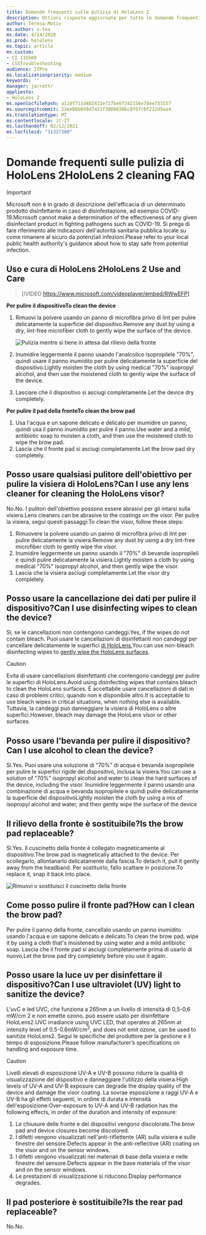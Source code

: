 ```yaml
---
title: Domande frequenti sulle pulizia di HoloLens 2
description: Ottieni risposte aggiornate per tutte le domande frequenti per la pulizia e la manutenzione del dispositivo HoloLens 2.
author: Teresa-Motiv
ms.author: v-tea
ms.date: 4/14/2020
ms.prod: hololens
ms.topic: article
ms.custom:
- CI 115560
- CSSTroubleshooting
audience: ITPro
ms.localizationpriority: medium
keywords: ''
manager: jarrettr
appliesto:
- HoloLens 2
ms.openlocfilehash: a110f711d402432e727be6f342156e7dee733157
ms.sourcegitcommit: 23ee06b659d7a51f3000d386c8f67cbf212d5aa4
ms.translationtype: MT
ms.contentlocale: it-IT
ms.lasthandoff: 02/12/2021
ms.locfileid: "11327380"
---
```

# <span data-ttu-id="dfe7c-103">Domande frequenti sulle pulizia di HoloLens 2</span><span class="sxs-lookup"><span data-stu-id="dfe7c-103">HoloLens 2 cleaning FAQ</span></span>

> [!IMPORTANT]  
> <span data-ttu-id="dfe7c-104">Microsoft non è in grado di descrizione dell'efficacia di un determinato prodotto disinfettante in caso di disinfestazione, ad esempio COVID-19.</span><span class="sxs-lookup"><span data-stu-id="dfe7c-104">Microsoft cannot make a determination of the effectiveness of any given disinfectant product in fighting pathogens such as COVID-19.</span></span> <span data-ttu-id="dfe7c-105">Si prega di fare riferimento alle indicazioni dell'autorità sanitaria pubblica locale su come rimanere al sicuro da potenziali infezioni.</span><span class="sxs-lookup"><span data-stu-id="dfe7c-105">Please refer to your local public health authority's guidance about how to stay safe from potential infection.</span></span>  

## <span data-ttu-id="dfe7c-106">Uso e cura di HoloLens 2</span><span class="sxs-lookup"><span data-stu-id="dfe7c-106">HoloLens 2 Use and Care</span></span>

> [!VIDEO https://www.microsoft.com/videoplayer/embed/RWwEFP]

<!-- <iframe src="https://channel9.msdn.com/Shows/Docs-Mixed-Reality/HoloLens-2-Use-and-Care/player" width="960" height="540" allowFullScreen frameBorder="0" title="HoloLens 2 Use and Care - Microsoft Channel 9 Video"></iframe> -->

**<span data-ttu-id="dfe7c-107">Per pulire il dispositivo</span><span class="sxs-lookup"><span data-stu-id="dfe7c-107">To clean the device</span></span>**

1. <span data-ttu-id="dfe7c-108">Rimuovi la polvere usando un panno di microfibra privo di lint per pulire delicatamente la superficie del dispositivo.</span><span class="sxs-lookup"><span data-stu-id="dfe7c-108">Remove any dust by using a dry, lint-free microfiber cloth to gently wipe the surface of the device.</span></span>

   ![Pulizia mentre si tiene in attesa dal rilievo della fronte](images/hl2-cleaning.png)

2. <span data-ttu-id="dfe7c-110">Inumidire leggermente il panno usando l'analcolico isopropilele "70%", quindi usare il panno inumidito per pulire delicatamente la superficie del dispositivo.</span><span class="sxs-lookup"><span data-stu-id="dfe7c-110">Lightly moisten the cloth by using medical "70%" isopropyl alcohol, and then use the moistened cloth to gently wipe the surface of the device.</span></span>

3. <span data-ttu-id="dfe7c-111">Lasciare che il dispositivo si asciugi completamente.</span><span class="sxs-lookup"><span data-stu-id="dfe7c-111">Let the device dry completely.</span></span>

**<span data-ttu-id="dfe7c-112">Per pulire il pad della fronte</span><span class="sxs-lookup"><span data-stu-id="dfe7c-112">To clean the brow pad</span></span>**

1. <span data-ttu-id="dfe7c-113">Usa l'acqua e un sapone delicato e delicato per inumidire un panno, quindi usa il panno inumidito per pulire il panno.</span><span class="sxs-lookup"><span data-stu-id="dfe7c-113">Use water and a mild, antibiotic soap to moisten a cloth, and then use the moistened cloth to wipe the brow pad.</span></span>
1. <span data-ttu-id="dfe7c-114">Lascia che il fronte pad si asciugi completamente.</span><span class="sxs-lookup"><span data-stu-id="dfe7c-114">Let the brow pad dry completely.</span></span>

## <span data-ttu-id="dfe7c-115">Posso usare qualsiasi pulitore dell'obiettivo per pulire la visiera di HoloLens?</span><span class="sxs-lookup"><span data-stu-id="dfe7c-115">Can I use any lens cleaner for cleaning the HoloLens visor?</span></span>

<span data-ttu-id="dfe7c-116">No.</span><span class="sxs-lookup"><span data-stu-id="dfe7c-116">No.</span></span> <span data-ttu-id="dfe7c-117">I pulitori dell'obiettivo possono essere abrasivi per gli intarsi sulla visiera.</span><span class="sxs-lookup"><span data-stu-id="dfe7c-117">Lens cleaners can be abrasive to the coatings on the visor.</span></span> <span data-ttu-id="dfe7c-118">Per pulire la visiera, segui questi passaggi:</span><span class="sxs-lookup"><span data-stu-id="dfe7c-118">To clean the visor, follow these steps:</span></span>  

1. <span data-ttu-id="dfe7c-119">Rimuovere la polvere usando un panno di microfibra privo di lint per pulire delicatamente la visiera.</span><span class="sxs-lookup"><span data-stu-id="dfe7c-119">Remove any dust by using a dry lint-free microfiber cloth to gently wipe the visor.</span></span>
1. <span data-ttu-id="dfe7c-120">Inumidire leggermente un panno usando il "70%" di bevande isopropileli e quindi pulire delicatamente la visiera.</span><span class="sxs-lookup"><span data-stu-id="dfe7c-120">Lightly moisten a cloth by using medical "70%" isopropyl alcohol, and then gently wipe the visor.</span></span>
1. <span data-ttu-id="dfe7c-121">Lascia che la visiera asciugi completamente.</span><span class="sxs-lookup"><span data-stu-id="dfe7c-121">Let the visor dry completely.</span></span>

## <span data-ttu-id="dfe7c-122">Posso usare la cancellazione dei dati per pulire il dispositivo?</span><span class="sxs-lookup"><span data-stu-id="dfe7c-122">Can I use disinfecting wipes to clean the device?</span></span>

<span data-ttu-id="dfe7c-123">Sì, se le cancellazioni non contengono candeggi.</span><span class="sxs-lookup"><span data-stu-id="dfe7c-123">Yes, if the wipes do not contain bleach.</span></span> <span data-ttu-id="dfe7c-124">Puoi usare le cancellazioni di disinfettanti non candeggi per cancellare delicatamente le superfici [di HoloLens.](#hololens-2-use-and-care)</span><span class="sxs-lookup"><span data-stu-id="dfe7c-124">You can use non-bleach disinfecting wipes to [gently wipe the HoloLens surfaces](#hololens-2-use-and-care).</span></span>  

> [!CAUTION]  
> <span data-ttu-id="dfe7c-125">Evita di usare cancellazioni disinfettanti che contengono candeggi per pulire le superfici di HoloLens.</span><span class="sxs-lookup"><span data-stu-id="dfe7c-125">Avoid using disinfecting wipes that contains bleach to clean the HoloLens surfaces.</span></span> <span data-ttu-id="dfe7c-126">È accettabile usare cancellazioni di dati in caso di problemi critici, quando non è disponibile altro.</span><span class="sxs-lookup"><span data-stu-id="dfe7c-126">It is acceptable to use bleach wipes in critical situations, when nothing else is available.</span></span> <span data-ttu-id="dfe7c-127">Tuttavia, la candeggi può danneggiare la visiera di HoloLens o altre superfici.</span><span class="sxs-lookup"><span data-stu-id="dfe7c-127">However, bleach may damage the HoloLens visor or other surfaces.</span></span>

## <span data-ttu-id="dfe7c-128">Posso usare l'bevanda per pulire il dispositivo?</span><span class="sxs-lookup"><span data-stu-id="dfe7c-128">Can I use alcohol to clean the device?</span></span>

<span data-ttu-id="dfe7c-129">Sì.</span><span class="sxs-lookup"><span data-stu-id="dfe7c-129">Yes.</span></span> <span data-ttu-id="dfe7c-130">Puoi usare una soluzione di "70%" di acqua e bevanda isopropilele per pulire le superfici rigide del dispositivo, inclusa la visiera.</span><span class="sxs-lookup"><span data-stu-id="dfe7c-130">You can use a solution of "70%" isopropyl alcohol and water to clean the hard surfaces of the device, including the visor.</span></span> <span data-ttu-id="dfe7c-131">Inumidire leggermente il panno usando una combinazione di acqua e bevanda isopropilele e quindi pulire delicatamente la superficie del dispositivo</span><span class="sxs-lookup"><span data-stu-id="dfe7c-131">Lightly moisten the cloth by using a mix of isopropyl alcohol and water, and then gently wipe the surface of the device</span></span>

## <span data-ttu-id="dfe7c-132">Il rilievo della fronte è sostituibile?</span><span class="sxs-lookup"><span data-stu-id="dfe7c-132">Is the brow pad replaceable?</span></span>

<span data-ttu-id="dfe7c-133">Sì.</span><span class="sxs-lookup"><span data-stu-id="dfe7c-133">Yes.</span></span> <span data-ttu-id="dfe7c-134">Il cuscinetto della fronte è collegato magneticamente al dispositivo.</span><span class="sxs-lookup"><span data-stu-id="dfe7c-134">The brow pad is magnetically attached to the device.</span></span> <span data-ttu-id="dfe7c-135">Per scollegarlo, allontanarlo delicatamente dalla fascia.</span><span class="sxs-lookup"><span data-stu-id="dfe7c-135">To detach it, pull it gently away from the headband.</span></span> <span data-ttu-id="dfe7c-136">Per sostituirlo, fallo scattare in posizione.</span><span class="sxs-lookup"><span data-stu-id="dfe7c-136">To replace it, snap it back into place.</span></span>

![Rimuovi o sostituisci il cuscinetto della fronte](images/hololens2-remove-browpad.png)

## <span data-ttu-id="dfe7c-138">Come posso pulire il fronte pad?</span><span class="sxs-lookup"><span data-stu-id="dfe7c-138">How can I clean the brow pad?</span></span>

<span data-ttu-id="dfe7c-139">Per pulire il panno della fronte, cancellalo usando un panno inumidito usando l'acqua e un sapone delicato e delicato.</span><span class="sxs-lookup"><span data-stu-id="dfe7c-139">To clean the brow pad, wipe it by using a cloth that's moistened by using water and a mild antibiotic soap.</span></span> <span data-ttu-id="dfe7c-140">Lascia che il fronte pad si asciugi completamente prima di usarlo di nuovo.</span><span class="sxs-lookup"><span data-stu-id="dfe7c-140">Let the brow pad dry completely before you use it again.</span></span>

## <span data-ttu-id="dfe7c-141">Posso usare la luce uv per disinfettare il dispositivo?</span><span class="sxs-lookup"><span data-stu-id="dfe7c-141">Can I use ultraviolet (UV) light to sanitize the device?</span></span>

<span data-ttu-id="dfe7c-142">L'uvC e led UVC, che funziona a 265nm a un livello di intensità di 0,5-0,6 mW/cm 2 e non emette ozono, può essere usato per disinfettare <sup> </sup> HoloLens2.</span><span class="sxs-lookup"><span data-stu-id="dfe7c-142">UVC irradiance using UVC LED, that operates at 265nm at intensity level of 0.5-0.6mW/cm<sup>2</sup>, and does not emit ozone, can be used to sanitize HoloLens2.</span></span> <span data-ttu-id="dfe7c-143">Segui le specifiche del produttore per la gestione e il tempo di esposizione.</span><span class="sxs-lookup"><span data-stu-id="dfe7c-143">Please follow manufacturer’s specifications on handling and exposure time.</span></span>

> [!CAUTION]  
> <span data-ttu-id="dfe7c-144">Livelli elevati di esposizione UV-A e UV-B possono ridurre la qualità di visualizzazione del dispositivo e danneggiare l'utilizzo della visiera.</span><span class="sxs-lookup"><span data-stu-id="dfe7c-144">High levels of UV-A and UV-B exposure can degrade the display quality of the device and damage the visor coating.</span></span> <span data-ttu-id="dfe7c-145">La sovrae esposizione a raggi UV-A e UV-B ha gli effetti seguenti, in ordine di durata e intensità dell'esposizione:</span><span class="sxs-lookup"><span data-stu-id="dfe7c-145">Over-exposure to UV-A and UV-B radiation has the following effects, in order of the duration and intensity of exposure:</span></span>
>  
> 1. <span data-ttu-id="dfe7c-146">Le chiusure delle fronte e dei dispositivi vengono discolorate.</span><span class="sxs-lookup"><span data-stu-id="dfe7c-146">The brow pad and device closures become discolored.</span></span>
> 1. <span data-ttu-id="dfe7c-147">I difetti vengono visualizzati nell'anti-riflettente (AR) sulla visiera e sulle finestre del sensore.</span><span class="sxs-lookup"><span data-stu-id="dfe7c-147">Defects appear in the anti-reflective (AR) coating on the visor and on the sensor windows.</span></span>
> 1. <span data-ttu-id="dfe7c-148">I difetti vengono visualizzati nei materiali di base della visiera e nelle finestre del sensore.</span><span class="sxs-lookup"><span data-stu-id="dfe7c-148">Defects appear in the base materials of the visor and on the sensor windows.</span></span>
> 1. <span data-ttu-id="dfe7c-149">Le prestazioni di visualizzazione si riducono.</span><span class="sxs-lookup"><span data-stu-id="dfe7c-149">Display performance degrades.</span></span>

## <span data-ttu-id="dfe7c-150">Il pad posteriore è sostituibile?</span><span class="sxs-lookup"><span data-stu-id="dfe7c-150">Is the rear pad replaceable?</span></span>

<span data-ttu-id="dfe7c-151">No.</span><span class="sxs-lookup"><span data-stu-id="dfe7c-151">No.</span></span>
